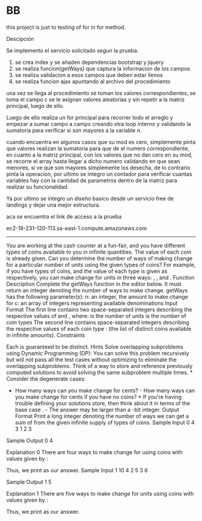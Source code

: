 # BB
this project is just to testing of for in for method.


Descipción

Se implemento el servicio solicitado segun la prueba.

1. se crea index y se añaden dependencias bootstrap y jquery
2. se realiza funcion(getWays) que captura la informacion de los campos
3. se realiza validacion a esos campos que deben estar llenos
4. se realiza funcion ajax apuntando al archivo del procedimiento

una vez se llega al procedimiento se toman los valores correspondientes, se toma el campo c se le asignan
valores aleatorias y sin repetir a la matriz principal, luego de ello.

Luego de ello realiza un for principal para recorrer todo el arreglo y empezar a sumar campo a campo
creando otra loop interno y validando la sumatoria para verificar si son mayores a la variable n.

cuando encuentra en algunos casos que  su mod es cero, simplemente pinta que valores realizan la sumatoria
para que de el numero correspondiente, en cuanto a la matriz principal, con los valores que no dan cero en su mod,
se recorre el array hasta llegar a dicho numero validando en que sean menores, si  ve que son mayores simplemente los 
desecha, de lo contrario pinta la operacion, por ultimo se integro un contador para verificar cuantas variables
hay con la cantidad de parametros dentro de la matriz para realizar su funcionalidad.

Ya por ultimo se integro un diseño basico desde un servicio free de landings y dejar una mejor estructura.

aca se encuentra el link de acceso a la prueba 

ec2-18-231-120-113.sa-east-1.compute.amazonaws.com

--------------------------------------------------------------------------------------------------------------------------------
You are working at the cash counter at a fun-fair, and you have different types of coins available to you in infinite quantities. The value of each coin is already given. Can you determine the number of ways of making change for a particular number of units using the given types of coins?
For example, if you have  types of coins, and the value of each type is given as  respectively, you can make change for  units in three ways: , , and .
Function Description
Complete the getWays function in the editor below. It must return an integer denoting the number of ways to make change.
getWays has the following parameter(s):
n: an integer, the amount to make change for
c: an array of integers representing available denominations
Input Format
The first line contains two space-separated integers describing the respective values of  and , where: 
 is the number of units 
 is the number of coin types 
The second line contains  space-separated integers describing the respective values of each coin type :  (the list of distinct coins available in infinite amounts).
Constraints

Each  is guaranteed to be distinct.
Hints
Solve overlapping subproblems using Dynamic Programming (DP): 
You can solve this problem recursively but will not pass all the test cases without optimizing to eliminate the overlapping subproblems. Think of a way to store and reference previously computed solutions to avoid solving the same subproblem multiple times. * Consider the degenerate cases: 
- How many ways can you make change for  cents? - How many ways can you make change for  cents if you have no coins? * If you're having trouble defining your solutions store, then think about it in terms of the base case . - The answer may be larger than a -bit integer.
Output Format
Print a long integer denoting the number of ways we can get a sum of  from the given infinite supply of types of coins.
Sample Input 0
4 3
1 2 3

Sample Output 0
4

Explanation 0
There are four ways to make change for  using coins with values given by :

Thus, we print  as our answer.
Sample Input 1
10 4
2 5 3 6


Sample Output 1
5


Explanation 1
There are five ways to make change for  units using coins with values given by :


Thus, we print  as our answer.
